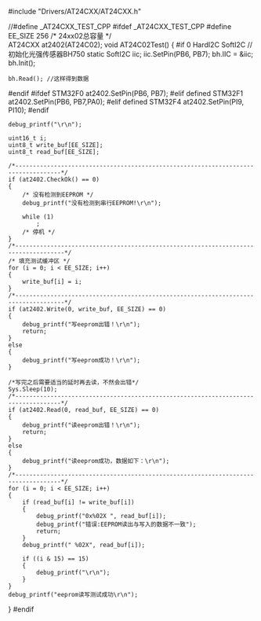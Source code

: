 #include "Drivers/AT24CXX/AT24CXX.h"

//#define _AT24CXX_TEST_CPP
#ifdef _AT24CXX_TEST_CPP
#define EE_SIZE				256			  /* 24xx02总容量 */    
AT24CXX at2402(AT24C02);
void AT24C02Test()
{
#if 0
	HardI2C SoftI2C
		//初始化光强传感器BH750
		static SoftI2C iic;
	iic.SetPin(PB6, PB7);
	bh.IIC = &iic;
	bh.Init();

	bh.Read(); //这样得到数据 
#endif 
#ifdef STM32F0
	at2402.SetPin(PB6, PB7);
#elif defined STM32F1
	at2402.SetPin(PB6, PB7,PA0);
#elif defined STM32F4
	at2402.SetPin(PI9, PI10);
#endif 

	debug_printf("\r\n");

	uint16_t i;
	uint8_t write_buf[EE_SIZE];
	uint8_t read_buf[EE_SIZE];

	/*-----------------------------------------------------------------------------------*/
	if (at2402.CheckOk() == 0)
	{
		/* 没有检测到EEPROM */
		debug_printf("没有检测到串行EEPROM!\r\n");

		while (1)
			;
		/* 停机 */
	}
	/*------------------------------------------------------------------------------------*/
	/* 填充测试缓冲区 */
	for (i = 0; i < EE_SIZE; i++)
	{
		write_buf[i] = i;
	}
	/*------------------------------------------------------------------------------------*/
	if (at2402.Write(0, write_buf, EE_SIZE) == 0)
	{
		debug_printf("写eeprom出错！\r\n");
		return;
	}
	else
	{
		debug_printf("写eeprom成功！\r\n");
	}

	/*写完之后需要适当的延时再去读，不然会出错*/
	Sys.Sleep(10);
	/*-----------------------------------------------------------------------------------*/
	if (at2402.Read(0, read_buf, EE_SIZE) == 0)
	{
		debug_printf("读eeprom出错！\r\n");
		return;
	}
	else
	{
		debug_printf("读eeprom成功，数据如下：\r\n");
	}
	/*-----------------------------------------------------------------------------------*/
	for (i = 0; i < EE_SIZE; i++)
	{
		if (read_buf[i] != write_buf[i])
		{
			debug_printf("0x%02X ", read_buf[i]);
			debug_printf("错误:EEPROM读出与写入的数据不一致");
			return;
		}
		debug_printf(" %02X", read_buf[i]);

		if ((i & 15) == 15)
		{
			debug_printf("\r\n");
		}
	}
	debug_printf("eeprom读写测试成功\r\n");
}
#endif
